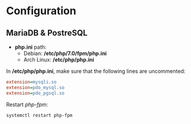 # Configuration

## MariaDB & PostreSQL

- **php.ini** path:
  - Debian: **/etc/php/7.0/fpm/php.ini**
  - Arch Linux: **/etc/php/php.ini**

In **/etc/php/php.ini**, make sure that the following lines are uncommented:

```php.ini
extension=mysqli.so
extension=pdo_mysql.so
extension=pdo_pgsql.so
```

Restart _php-fpm_:
```shell
systemctl restart php-fpm
```
